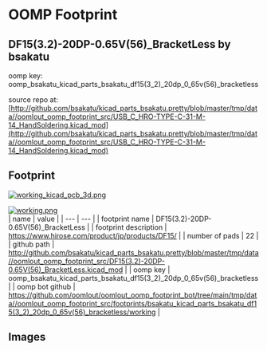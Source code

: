 # OOMP Footprint  
## DF15(3.2)-20DP-0.65V(56)_BracketLess  by bsakatu  
  
oomp key: oomp_bsakatu_kicad_parts_bsakatu_df15(3_2)_20dp_0_65v(56)_bracketless  
  
source repo at: [http://github.com/bsakatu/kicad_parts_bsakatu.pretty/blob/master/tmp/data//oomlout_oomp_footprint_src/USB_C_HRO-TYPE-C-31-M-14_HandSoldering.kicad_mod](http://github.com/bsakatu/kicad_parts_bsakatu.pretty/blob/master/tmp/data//oomlout_oomp_footprint_src/USB_C_HRO-TYPE-C-31-M-14_HandSoldering.kicad_mod)  
## Footprint  
  
[![working_kicad_pcb_3d.png](working_kicad_pcb_3d_600.png)](working_kicad_pcb_3d.png)  
  
[![working.png](working_600.png)](working.png)  
| name | value | 
| --- | --- | 
| footprint name | DF15(3.2)-20DP-0.65V(56)_BracketLess | 
| footprint description | https://www.hirose.com/product/jp/products/DF15/ | 
| number of pads | 22 | 
| github path | http://github.com/bsakatu/kicad_parts_bsakatu.pretty/blob/master/tmp/data//oomlout_oomp_footprint_src/DF15(3.2)-20DP-0.65V(56)_BracketLess.kicad_mod | 
| oomp key | oomp_bsakatu_kicad_parts_bsakatu_df15(3_2)_20dp_0_65v(56)_bracketless | 
| oomp bot github | https://github.com/oomlout/oomlout_oomp_footprint_bot/tree/main/tmp/data//oomlout_oomp_footprint_src/footprints/bsakatu_kicad_parts_bsakatu_df15(3_2)_20dp_0_65v(56)_bracketless/working | 
## Images  
